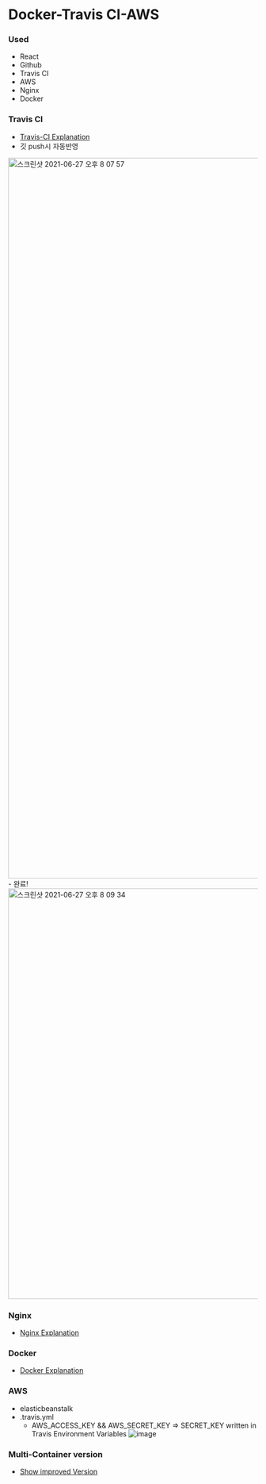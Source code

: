# Docker-Travis CI-AWS 

### Used
- React
- Github
- Travis CI
- AWS
- Nginx
- Docker

### Travis CI
- [Travis-CI Explanation](https://github.com/Kimbeomchul/TIL/blob/main/%EC%8A%AC%EA%B8%B0%EB%A1%9C%EC%9A%B4%20CI%20%ED%99%98%EA%B2%BD/TravisCI.md)
- 깃 push시 자동반영
<img width="1453" alt="스크린샷 2021-06-27 오후 8 07 57" src="https://user-images.githubusercontent.com/54543148/123542309-fbcaed80-d783-11eb-9733-873bacb4378f.png">
- 완료! 
<img width="828" alt="스크린샷 2021-06-27 오후 8 09 34" src="https://user-images.githubusercontent.com/54543148/123542329-17ce8f00-d784-11eb-888f-d0748fb8e386.png">
 
### Nginx
- [Nginx Explanation](https://github.com/Kimbeomchul/TIL/blob/main/%EC%8A%AC%EA%B8%B0%EB%A1%9C%EC%9A%B4%20CI%20%ED%99%98%EA%B2%BD/nginx.md)

### Docker
- [Docker Explanation](https://github.com/Kimbeomchul/TIL/tree/main/%EC%8A%AC%EA%B8%B0%EB%A1%9C%EC%9A%B4%20CI%20%ED%99%98%EA%B2%BD/Docker)

### AWS
- elasticbeanstalk
- .travis.yml
  + AWS_ACCESS_KEY && AWS_SECRET_KEY => SECRET_KEY written in Travis Environment Variables
![image](https://user-images.githubusercontent.com/54543148/123547500-02fdf580-d79c-11eb-92bf-fcaf98de4e6f.png)

### Multi-Container version
- [Show improved Version](https://github.com/Kimbeomchul/Docker-fullstack)
